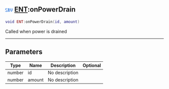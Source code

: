 ## <img src="../../.gitbook/assets/server.png" width="24" height=24 /> [ENT](https://iaswiki.rawr.dev/readme/ent):onPowerDrain

```lua
void ENT:onPowerDrain(id, amount)
```

Called when power is drained

------
## Parameters

| Type   | Name | Description | Optional |
| ------ | ---- | ----------- | -------: |
| number | id | No description |  |
| number | amount | No description |  |


